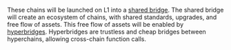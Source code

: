 These chains will be launched on L1 into a
[shared bridge](./2_the_hyperchain/1_shared_bridge.md). The shared bridge will create an ecosystem of chains, with
shared standards, upgrades, and free flow of assets. This free flow of assets will be enabled by
[hyperbridges](./2_the_hyperchain/2_hyperbridges.md). Hyperbridges are trustless and cheap bridges between hyperchains,
allowing cross-chain function calls.